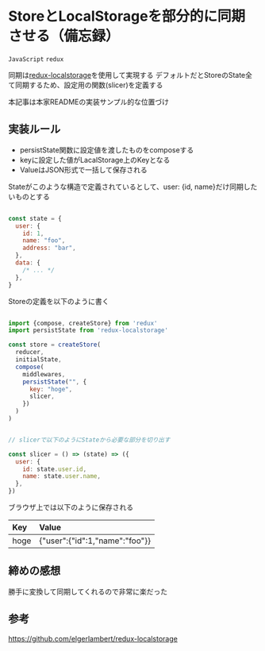 # StoreとLocalStorageを部分的に同期させる（備忘録）

`JavaScript` `redux`

同期は[redux-localstorage](https://github.com/elgerlambert/redux-localstorage)を使用して実現する
デフォルトだとStoreのState全て同期するため、設定用の関数(slicer)を定義する

本記事は本家READMEの実装サンプル的な位置づけ


## 実装ルール

- persistState関数に設定値を渡したものをcomposeする
- keyに設定した値がLacalStorage上のKeyとなる
- ValueはJSON形式で一括して保存される

Stateがこのような構造で定義されているとして、user: {id, name}だけ同期したいものとする

```js

const state = {
  user: {
    id: 1,
    name: "foo",
    address: "bar",
  },
  data: {
    /* ... */
  },
}
```

Storeの定義を以下のように書く

```js

import {compose, createStore} from 'redux'
import persistState from 'redux-localstorage'

const store = createStore(
  reducer,
  initialState,
  compose(
    middlewares,
    persistState("", {
      key: "hoge",
      slicer,
    })
  )
)


// slicerで以下のようにStateから必要な部分を切り出す

const slicer = () => (state) => ({
  user: {
    id: state.user.id,
    name: state.user.name,
  },
})
```

ブラウザ上では以下のように保存される

|Key|Value|
|:-------|:-------|
|hoge|{"user":{"id":1,"name":"foo"}}|

## 締めの感想

勝手に変換して同期してくれるので非常に楽だった


## 参考
https://github.com/elgerlambert/redux-localstorage
